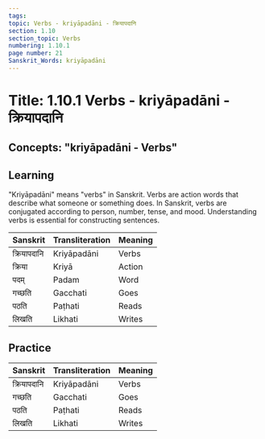 ```yaml
---
tags:
topic: Verbs - kriyāpadāni - क्रियापदानि
section: 1.10
section_topic: Verbs
numbering: 1.10.1
page number: 21
Sanskrit_Words: kriyāpadāni
---
```

# Title: 1.10.1 Verbs - kriyāpadāni - क्रियापदानि
## Concepts: "kriyāpadāni - Verbs"

## Learning
"Kriyāpadāni" means "verbs" in Sanskrit. Verbs are action words that describe what someone or something does. In Sanskrit, verbs are conjugated according to person, number, tense, and mood. Understanding verbs is essential for constructing sentences.

| Sanskrit           | Transliteration      | Meaning                          |
| ------------------ | -------------------- | -------------------------------- |
| क्रियापदानि        | Kriyāpadāni          | Verbs                            |
| क्रिया              | Kriyā                | Action                           |
| पदम्                | Padam                | Word                             |
| गच्छति             | Gacchati             | Goes                             |
| पठति               | Paṭhati              | Reads                            |
| लिखति              | Likhati              | Writes                           |

## Practice
| Sanskrit           | Transliteration      | Meaning                          |
| ------------------ | -------------------- | -------------------------------- |
| क्रियापदानि        | Kriyāpadāni          | Verbs                            |
| गच्छति             | Gacchati             | Goes                             |
| पठति               | Paṭhati              | Reads                            |
| लिखति              | Likhati              | Writes                           |
